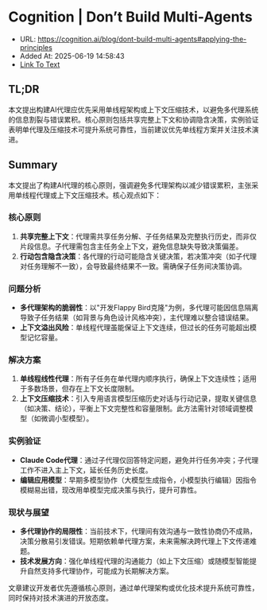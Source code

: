 # Cognition | Don’t Build Multi-Agents
- URL: https://cognition.ai/blog/dont-build-multi-agents#applying-the-principles
- Added At: 2025-06-19 14:58:43
- [Link To Text](2025-06-19-cognition-don’t-build-multi-agents_raw.md)

## TL;DR


本文提出构建AI代理应优先采用单线程架构或上下文压缩技术，以避免多代理系统的信息割裂与错误累积。核心原则包括共享完整上下文和协调隐含决策，实例验证表明单代理及压缩技术可提升系统可靠性，当前建议优先单线程方案并关注技术演进。

## Summary


本文提出了构建AI代理的核心原则，强调避免多代理架构以减少错误累积，主张采用单线程代理或上下文压缩技术。核心观点如下：

### 核心原则
1. **共享完整上下文**：代理需共享任务分解、子任务结果及完整执行历史，而非仅片段信息。子代理需包含主任务全上下文，避免信息缺失导致决策偏差。
2. **行动包含隐含决策**：各代理的行动可能隐含关键决策，若决策冲突（如子代理对任务理解不一致），会导致最终结果不一致。需确保子任务间决策协调。

### 问题分析
- **多代理架构的脆弱性**：以"开发Flappy Bird克隆"为例，多代理可能因信息隔离导致子任务结果（如背景与角色设计风格冲突），主代理难以整合错误结果。
- **上下文溢出风险**：单线程代理虽能保证上下文连续，但过长的任务可能超出模型记忆容量。

### 解决方案
1. **单线程线性代理**：所有子任务在单代理内顺序执行，确保上下文连续性；适用于多数场景，但存在上下文长度限制。
2. **上下文压缩技术**：引入专用语言模型压缩历史对话与行动记录，提取关键信息（如决策、结论），平衡上下文完整性和容量限制。此方法需针对领域调整模型（如微调小型模型）。

### 实例验证
- **Claude Code代理**：通过子代理仅回答特定问题，避免并行任务冲突；子代理工作不进入主上下文，延长任务历史长度。
- **编辑应用模型**：早期多模型协作（大模型生成指令，小模型执行编辑）因指令模糊易出错，现改用单模型完成决策与执行，提升可靠性。

### 现状与展望
- **多代理协作的局限性**：当前技术下，代理间有效沟通与一致性协商仍不成熟，决策分散易引发错误。短期依赖单代理方案，未来需解决跨代理上下文传递难题。
- **技术发展方向**：强化单线程代理的沟通能力（如上下文压缩）或随模型智能提升自然支持多代理协作，可能成为长期解决方案。

文章建议开发者优先遵循核心原则，通过单代理架构或优化技术提升系统可靠性，同时保持对技术演进的开放态度。
